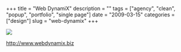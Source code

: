 +++
title = "Web DynamiX"
description = ""
tags = ["agency", "clean", "popup", "portfolio", "single page"]
date = "2009-03-15"
categories = ["design"]
slug = "web-dynamix"
+++


 

  <div id="screens-thumbs" class="clearfix">
    <div class="txt-center" id="design-submission"><a href="http://www.webdynamix.biz/"><img id='bluga-thumbnail-1538' class='bluga-thumbnail large' src='http://media.konigi.com/bluga/
wt49bcc93b67115_0.jpg'/></a></div>  
  </div>   
<p><a href="http://www.webdynamix.biz/">http://www.webdynamix.biz</a></p>




